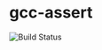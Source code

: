 # gcc-assert

![Build Status](https://travis-ci.org/cyber-dojo-languages/gcc-assert.svg?branch=master)

